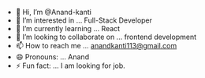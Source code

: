 - 👋 Hi, I’m @Anand-kanti
- 👀 I’m interested in ... Full-Stack Developer
- 🌱 I’m currently learning ... React
- 💞️ I’m looking to collaborate on ... frontend development
- 📫 How to reach me ... anandkanti113@gmail.com
- 😄 Pronouns: ... Anand
- ⚡ Fun fact: ... I am looking for job. 

<!---
Anand-kanti/Anand-kanti is a ✨ special ✨ repository because its `README.md` (this file) appears on your GitHub profile.
You can click the Preview link to take a look at your changes.
--->
